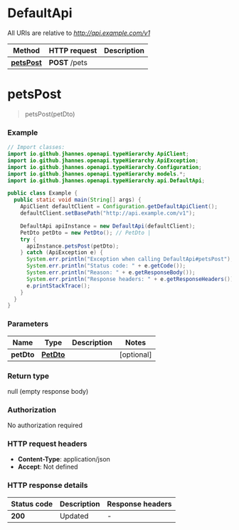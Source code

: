 # DefaultApi

All URIs are relative to *http://api.example.com/v1*

| Method | HTTP request | Description |
|------------- | ------------- | -------------|
| [**petsPost**](DefaultApi.md#petsPost) | **POST** /pets |  |


<a name="petsPost"></a>
# **petsPost**
> petsPost(petDto)



### Example
```java
// Import classes:
import io.github.jhannes.openapi.typeHierarchy.ApiClient;
import io.github.jhannes.openapi.typeHierarchy.ApiException;
import io.github.jhannes.openapi.typeHierarchy.Configuration;
import io.github.jhannes.openapi.typeHierarchy.models.*;
import io.github.jhannes.openapi.typeHierarchy.api.DefaultApi;

public class Example {
  public static void main(String[] args) {
    ApiClient defaultClient = Configuration.getDefaultApiClient();
    defaultClient.setBasePath("http://api.example.com/v1");

    DefaultApi apiInstance = new DefaultApi(defaultClient);
    PetDto petDto = new PetDto(); // PetDto | 
    try {
      apiInstance.petsPost(petDto);
    } catch (ApiException e) {
      System.err.println("Exception when calling DefaultApi#petsPost");
      System.err.println("Status code: " + e.getCode());
      System.err.println("Reason: " + e.getResponseBody());
      System.err.println("Response headers: " + e.getResponseHeaders());
      e.printStackTrace();
    }
  }
}
```

### Parameters

| Name | Type | Description  | Notes |
|------------- | ------------- | ------------- | -------------|
| **petDto** | [**PetDto**](PetDto.md)|  | [optional] |

### Return type

null (empty response body)

### Authorization

No authorization required

### HTTP request headers

 - **Content-Type**: application/json
 - **Accept**: Not defined

### HTTP response details
| Status code | Description | Response headers |
|-------------|-------------|------------------|
| **200** | Updated |  -  |

